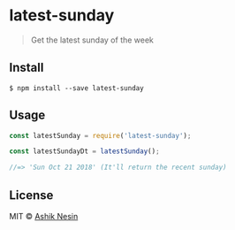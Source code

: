 # latest-sunday

> Get the latest sunday of the week

## Install

```
$ npm install --save latest-sunday
```


## Usage

```js
const latestSunday = require('latest-sunday');

const latestSundayDt = latestSunday();

//=> 'Sun Oct 21 2018' (It'll return the recent sunday)
```

## License

MIT © [Ashik Nesin](https://ashiknesin.com)
